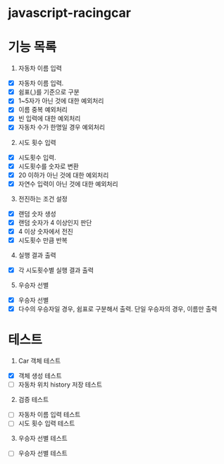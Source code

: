 # javascript-racingcar

# 기능 목록

1. 자동차 이름 입력

- [x] 자동차 이름 입력.
- [x] 쉼표(,)를 기준으로 구분
- [x] 1~5자가 아닌 것에 대한 예외처리
- [x] 이름 중복 예외처리
- [x] 빈 입력에 대한 예외처리
- [x] 자동차 수가 한명일 경우 예외처리

2. 시도 횟수 입력

- [x] 시도횟수 입력.
- [x] 시도횟수를 숫자로 변환
- [x] 20 이하가 아닌 것에 대한 예외처리
- [x] 자연수 입력이 아닌 것에 대한 예외처리

3. 전진하는 조건 설정

- [x] 랜덤 숫자 생성
- [x] 랜덤 숫자가 4 이상인지 판단
- [x] 4 이상 숫자에서 전진
- [x] 시도횟수 만큼 반복

4. 실행 결과 출력

- [x] 각 시도횟수별 실행 결과 출력

5. 우승자 선별

- [x] 우승자 선별
- [x] 다수의 우승자일 경우, 쉼표로 구분해서 출력. 단일 우승자의 경우, 이름만 출력

# 테스트

1. Car 객체 테스트

- [x] 객체 생성 테스트
- [ ] 자동차 위치 history 저장 테스트

2. 검증 테스트

- [ ] 자동차 이름 입력 테스트
- [ ] 시도 횟수 입력 테스트

3. 우승자 선별 테스트

- [ ] 우승자 선별 테스트
